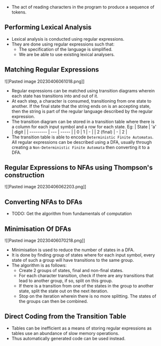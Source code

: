 * The act of reading characters in the program to produce a sequence of tokens.

## Performing Lexical Analysis
* Lexical analysis is conducted using regular expressions.
* They are done using regular expressions such that:
	* The specification of the language is simplified.
	* We are be able to use existing lexical analysers.

## Matching Regular Expressions
![[Pasted image 20230406061018.png]]
* Regular expressions can be matched using transition diagrams wherein each state has transitions into and out of it.
* At each step, a character is consumed, transitioning from one state to another. If the final state that the string ends on is an accepting state, then the string is part of the regular language described by the regular expression.
* The transition diagram can be stored in a transition table where there is a column for each input symbol and a row for each state. Eg:
| State     | 'a' | digit |
| --------- | --- | ----- |
| 0         | 1   | -     |
| 2 (final) | -   | 2     |
* The transition table is able to encode `Deterministic Finite Automatas`. All regular expressions can be described using a DFA, usually through creating a `Non-Deterministic Finite Automata` then converting it to a DFA.

## Regular Expressions to NFAs using Thompson's construction
![[Pasted image 20230406062203.png]]

## Converting NFAs to DFAs
* TODO: Get the algorithm from fundamentals of computation

## Minimisation Of DFAs
![[Pasted image 20230406070218.png]]
* Minimisation is used to reduce the number of states in a DFA. 
* It is done by finding group of states where for each input symbol, every state of such a group will have transitions to the same group.
* The algorithm is as follows:
	* Create 2 groups of states, final and non-final states.
	* For each character transition, check if there are any transitions that lead to another group, if so, split on this group.
	* If there is a transition from one of the states in the group to another state, split the state out on the next iteration.
	* Stop on the iteration wherein there is no more splitting. The states of the groups can then be combined.

## Direct Coding from the Transition Table
* Tables can be inefficient as a means of storing regular expressions as tables use an abundance of slow memory operations.
* Thus automatically generated code can be used instead.